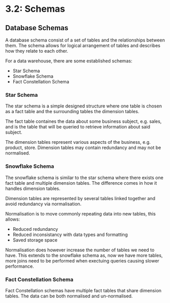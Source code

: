 # 3.2: Schemas

## Database Schemas
A database schema consist of a set of tables and the relationships between them.
The schema allows for logical arrangement of tables and describes how they relate
to each other.

For a data warehouse, there are some established schemas:
- Star Schema
- Snowflake Schema
- Fact Constellation Schema

### Star Schema
The star schema is a simple designed structure where one table is chosen as a 
fact table and the surrounding tables the dimension tables.

The fact table containes the data about some business subject, e.g. sales, and is the table
that will be queried to retrieve information about said subject.

The dimension tables represent various aspects of the business, e.g. product, store.
Dimension tables may contain redundancy and may not be normalised.

### Snowflake Schema
The snowflake schema is similar to the star schema where there exists one fact table
and multiple dimension tables. The difference comes in how it handles dimension tables.

Dimension tables are represented by several tables linked together and avoid redundancy
via normalisation.

Normalisation is to move commonly repeating data into new tables, this allows:
- Reduced redundancy
- Reduced inconsistancy with data types and formatting
- Saved storage space

Normalisation does however increase the number of tables we need to have. This
extends to the snowflake schema as, now we have more tables, more joins need to be
performed when exectuing queries causing slower performance.

### Fact Constellation Schema
Fact Constellation schemas have multiple fact tables that share dimension tables.
The data can be both normalised and un-normalised.
